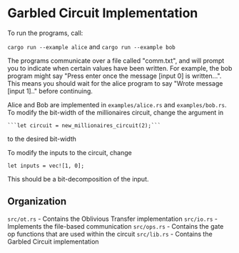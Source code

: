 # Garbled Circuit Implementation

To run the programs, call:

`cargo run --example alice`
and
`cargo run --example bob`

The programs communicate over a file called "comm.txt",
and will prompt you to indicate when certain values have
been written.
For example, the bob program might say "Press enter once the message \[input 0\] is written...".
This means you should wait for the alice program to say "Wrote message [input 1].." before continuing.

Alice and Bob are implemented in `examples/alice.rs` and `examples/bob.rs`.
To modify the bit-width of the millionaires circuit,
change the argument in

    ```let circuit = new_millionaires_circuit(2);```

to the desired bit-width

To modify the inputs to the circuit,
change 

```let inputs = vec![1, 0];```

This should be a bit-decomposition of the input.

## Organization

`src/ot.rs` - Contains the Oblivious Transfer implementation
`src/io.rs` - Implements the file-based communication
`src/ops.rs` - Contains the gate op functions that are used within the circuit
`src/lib.rs` - Contains the Garbled Circuit implementation

